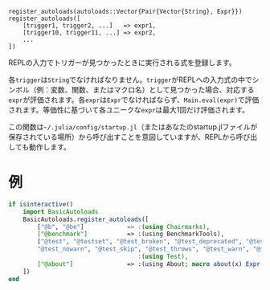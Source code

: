 ```
register_autoloads(autoloads::Vector{Pair{Vector{String}, Expr}})
register_autoloads([
    [trigger1, trigger2, ...]   => expr1,
    [trigger10, trigger11, ...] => expr2,
    ...
])
```

REPLの入力でトリガーが見つかったときに実行される式を登録します。

各`trigger`は`String`でなければなりません。`trigger`がREPLへの入力式の中でシンボル（例：変数、関数、またはマクロ名）として見つかった場合、対応する`expr`が評価されます。各`expr`は`Expr`でなければならず、`Main.eval(expr)`で評価されます。等価性に基づいて各ユニークな`expr`は最大1回だけ評価されます。

この関数は`~/.julia/config/startup.jl`（またはあなたのstartup.jlファイルが保存されている場所）から呼び出すことを意図していますが、REPLから呼び出しても動作します。

# 例

```julia
if isinteractive()
    import BasicAutoloads
    BasicAutoloads.register_autoloads([
        ["@b", "@be"]            => :(using Chairmarks),
        ["@benchmark"]           => :(using BenchmarkTools),
        ["@test", "@testset", "@test_broken", "@test_deprecated", "@test_logs",
        "@test_nowarn", "@test_skip", "@test_throws", "@test_warn", "@inferred"] =>
                                    :(using Test),
        ["@about"]               => :(using About; macro about(x) Expr(:call, About.about, x) end),
    ])
end
```
